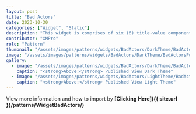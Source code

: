 ```yaml
---
layout: post
title: "Bad Actors"
date: 2023-10-30
categories: ["Widget", "Static"]
description: "This widget is comprises of six (6) title-value components along with a heading. These title-value components serve as informative building blocks, offering quick access to key metrics."
contributor: "XMPro"
role: "Pattern"
thumbnail: "/assets/images/patterns/widgets/BadActors/DarkTheme/BadActorsPublishedMode.png"
image: "/assets/images/patterns/widgets/BadActors/DarkTheme/BadActorsPublishedMode.png"
gallery:
  - image: "/assets/images/patterns/widgets/BadActors/DarkTheme/BadActorsPublishedMode.png"
    caption: "<strong>Above:</strong> Published View Dark Theme"
  - image: "/assets/images/patterns/widgets/BadActors/LightTheme/BadActorsPublishedMode.png"
    caption: "<strong>Above:</strong> Published View Light Theme"
---
```


View more information and how to import by <strong>[Clicking Here]({{ site.url }}/patterns/WidgetBadActors/)</strong>